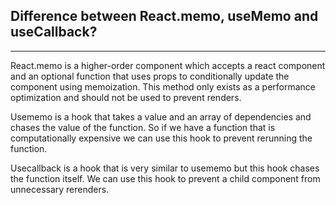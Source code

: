 ## Difference between React.memo, useMemo and useCallback?

---

React.memo is a higher-order component which accepts a react component and an optional function that uses props to conditionally update the component using memoization. This method only exists as a performance optimization and should not be used to prevent renders.

Usememo is a hook that takes a value and an array of dependencies and chases the value of the function. So if we have a function that is computationally expensive we can use this hook to prevent rerunning the function.

Usecallback is a hook that is very similar to usememo but this hook chases the function itself. We can use this hook to prevent a child component from unnecessary rerenders.
